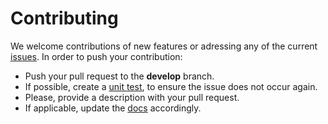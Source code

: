 # Contributing

We welcome contributions of new features or adressing any of the current [issues](https://github.com/manwestc/TINTO/issues). In order to push your contribution:

- Push your pull request to the **develop** branch.
- If possible, create a [unit test](https://github.com/manwestc/TINTO/tree/main/Test), to ensure the issue does not occur again.
- Please, provide a description with your pull request.
- If applicable, update the [docs](https://github.com/manwestc/TINTO/tree/main/Docs) accordingly.
